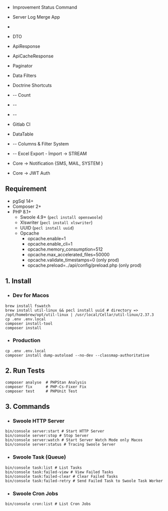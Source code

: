 * Improvement Status Command
* Server Log Merge App
* 
* DTO
* ApiResponse
* ApiCacheResponse
* Paginator
* Data Filters
* Doctrine Shortcuts
* -- Count
* -- 
* -- 
* Gitlab CI

* DataTable
* -- Columns & Filter System
* -- Excel Export - İmport -> STREAM
* Core -> Notification {SMS, MAIL, SYSTEM }
* Core -> JWT Auth

## Requirement
* pgSql 14+
* Composer 2+
* PHP 8.1+
  * Swoole 4.9+ (`pecl install openswoole`)
  * Xlswriter (`pecl install xlswriter`)
  * UUID (`pecl install uuid`)
  * Opcache
    * opcache.enable=1
    * opcache.enable_cli=1
    * opcache.memory_consumption=512
    * opcache.max_accelerated_files=50000
    * opcache.validate_timestamps=0 (only prod)
    * opcache.preload=../api/config/preload.php (only prod)


## 1. Install
* ### Dev for Macos
```shell
brew install fswatch
brew install util-linux && pecl install uuid # directory => /opt/homebrew/opt/util-linux | /usr/local/Cellar/util-linux/2.37.3
cp .env .env.local
composer install-tool
composer install
```
* ### Production
```shell
cp .env .env.local
composer install dump-autoload --no-dev --classmap-authoritative
```

## 2. Run Tests
```shell
composer analyse  # PHPStan Analysis
composer fix      # PHP-Cs-Fixer Fix
composer test     # PHPUnit Test
```

## 3. Commands
* ### Swoole HTTP Server
```shell
bin/console server:start # Start HTTP Server
bin/console server:stop # Stop Server
bin/console server:watch # Start Server Watch Mode only Macos
bin/console server:status # Tracing Swoole Server
```
* ### Swoole Task (Queue)
```shell
bin/console task:list # List Tasks
bin/console task:failed-view # View Failed Tasks
bin/console task:failed-clear # Clear Failed Tasks
bin/console task:failed-retry # Send Failed Task to Swoole Task Worker
```
* ### Swoole Cron Jobs
```shell
bin/console cron:list # List Cron Jobs
```